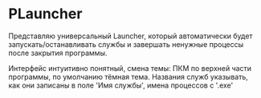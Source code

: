 # PLauncher

Представляю универсальный Launcher, который автоматически будет запускать/останавливать службы и завершать ненужные процессы после закрытия программы.

Интерфейс интуитивно понятный, смена темы: ПКМ по верхней части программы, по умолчанию тёмная тема.
Названия служб указывать, как они записаны в поле 'Имя службы', имена процессов с '.exe'
